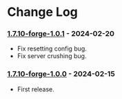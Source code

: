 # Change Log

### [1.7.10-forge-1.0.1](https://github.com/KatatsumuriPan/BetterLineBreak/releases/tag/1.7.10-forge-1.0.1) - 2024-02-20

- Fix resetting config bug.
- Fix server crushing bug.

### [1.7.10-forge-1.0.0](https://github.com/KatatsumuriPan/BetterLineBreak/releases/tag/1.7.10-forge-1.0.0) - 2024-02-15

- First release.
